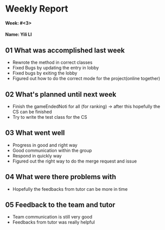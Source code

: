 # Weekly Report

#### Week: #<3>
#### Name: Yili LI

## 01 What was accomplished last week
- Rewrote the method in correct classes
- Fixed Bugs by updating the entry in lobby
- Fixed bugs by exiting the lobby
- Figured out how to do the correct mode for the project(online together)

## 02 What's planned until next week
- Finish the gameEndedNoti for all (for ranking) -> after this hopefully the CS can be finished
- Try to write the test class for the CS

## 03 What went well
- Progress in good and right way
- Good communication within the group
- Respond in quickly way
- Figured out the right way to do the merge request and issue

## 04 What were there problems with
- Hopefully the feedbacks from tutor can be more in time

## 05 Feedback to the team and tutor
- Team communication is still very good
- Feedbacks from tutor was really helpful 
